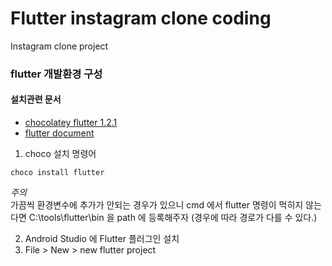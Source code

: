 # Flutter instagram clone coding

Instagram clone project

### flutter 개발환경 구성
####  설치관련 문서
+ [chocolatey flutter 1.2.1](https://chocolatey.org/packages/flutter/1.2.1)
+ [flutter document](https://flutter.dev/docs/get-started/install)

1. choco 설치 명령어

```
choco install flutter
```
*주의*  
가끔씩 환경변수에 추가가 안되는 경우가 있으니 cmd 에서 flutter 명령이 먹히지 않는다면
C:\tools\flutter\bin 을 path 에 등록해주자 (경우에 따라 경로가 다를 수 있다.)

2. Android Studio 에 Flutter 플러그인 설치
3. File > New > new flutter project
